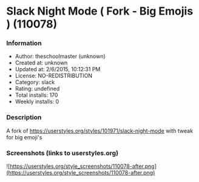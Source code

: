 # Slack Night Mode ( Fork - Big Emojis ) (110078)

### Information
- Author: theschoolmaster (unknown)
- Created at: unknown
- Updated at: 2/6/2015, 10:12:31 PM
- License: NO-REDISTRIBUTION
- Category: slack
- Rating: undefined
- Total installs: 170
- Weekly installs: 0


### Description
A fork of https://userstyles.org/styles/101971/slack-night-mode with tweak for big emoji's


### Screenshots (links to userstyles.org)
![https://userstyles.org/style_screenshots/110078-after.png](https://userstyles.org/style_screenshots/110078-after.png)


